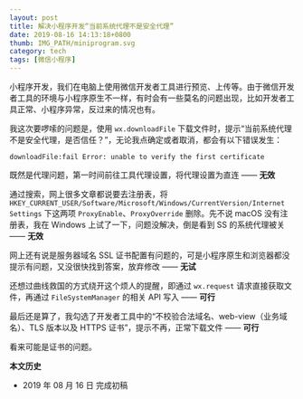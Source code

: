 ```yaml
---
layout: post
title: 解决小程序开发“当前系统代理不是安全代理”
date: 2019-08-16 14:13:18+0800
thumb: IMG_PATH/miniprogram.svg
category: tech
tags: [微信小程序]
---
```


小程序开发，我们在电脑上使用微信开发者工具进行预览、上传等。由于微信开发者工具的环境与小程序原生不一样，有时会有一些莫名的问题出现，比如开发者工具正常、小程序异常，反过来的情况也有。

我这次要啰嗦的问题是，使用 `wx.downloadFile` 下载文件时，提示“当前系统代理不是安全代理，是否信任？”，无论我点确定或者取消，都会有以下错误发生：

    downloadFile:fail Error: unable to verify the first certificate

既然是代理问题，第一时间前往工具代理设置，将代理设置为直连 —— **无效**

通过搜索，网上很多文章都说要去注册表，将 `HKEY_CURRENT_USER/Software/Microsoft/Windows/CurrentVersion/Internet Settings` 下这两项 `ProxyEnable`、`ProxyOverride` 删除。先不说 macOS 没有注册表，我在 Windows 上试了一下，问题没解决，倒是看到 SS 的系统代理被关 —— **无效**

网上还有说是服务器域名 SSL 证书配置有问题的，可是小程序原生和浏览器都没提示有问题，又没很快找到答案，放弃修改 —— **无试**

还想过曲线救国的方式绕开这个烦人的提醒，即通过 `wx.request` 请求直接获取文件，再通过 `FileSystemManager` 的相关 API 写入 —— **可行**

最后还是算了，我勾选了开发者工具中的“不校验合法域名、web-view（业务域名）、TLS 版本以及 HTTPS 证书”，提示不再，正常下载文件 —— **可行**

看来可能是证书的问题。

**本文历史**

* 2019 年 08 月 16 日 完成初稿

